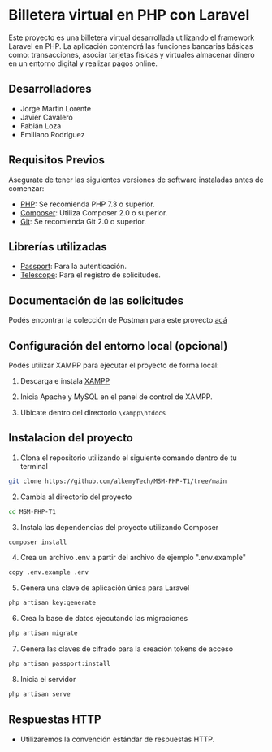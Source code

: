 # Billetera virtual en PHP con Laravel

Este proyecto es una billetera virtual desarrollada utilizando el framework Laravel en PHP. La aplicación contendrá las funciones bancarias básicas como: transacciones, asociar tarjetas físicas y virtuales almacenar dinero en un entorno digital y realizar pagos online.

## Desarrolladores

- Jorge Martín Lorente
- Javier Cavalero
- Fabián Loza
- Emiliano Rodriguez

## Requisitos Previos

Asegurate de tener las siguientes versiones de software instaladas antes de comenzar:

- [PHP](https://www.php.net/): Se recomienda PHP 7.3 o superior.
- [Composer](https://getcomposer.org/): Utiliza Composer 2.0 o superior.
- [Git](https://git-scm.com/): Se recomienda Git 2.0 o superior.

## Librerías utilizadas

- [Passport](https://laravel.com/docs/10.x/passport): Para la autenticación.
- [Telescope](https://laravel.com/docs/10.x/telescope): Para el registro de solicitudes.

## Documentación de las solicitudes

Podés encontrar la colección de Postman para este proyecto [acá](https://app.getpostman.com/join-team?invite_code=e2df96e1d220182ac93c4ffdc6a1e702&target_code=ee0bc31aecfcdd6caac6c2742c8ef721) 


## Configuración del entorno local (opcional)

Podés utilizar XAMPP para ejecutar el proyecto de forma local:

1) Descarga e instala [XAMPP](https://www.apachefriends.org/es/download.html)

2) Inicia Apache y MySQL en el panel de control de XAMPP.

3) Ubicate dentro del directorio ``\xampp\htdocs``

## Instalacion del proyecto

1) Clona el repositorio utilizando el siguiente comando dentro de tu terminal

```bash
git clone https://github.com/alkemyTech/MSM-PHP-T1/tree/main
```
2) Cambia al directorio del proyecto

```bash
cd MSM-PHP-T1
```
3) Instala las dependencias del proyecto utilizando Composer

 ```bash
 composer install
 ```
 
4) Crea un archivo .env a partir del archivo de ejemplo ".env.example"

 ```bash
 copy .env.example .env
 ```

5) Genera una clave de aplicación única para Laravel

 ```bash
 php artisan key:generate
 ```

6) Crea la base de datos ejecutando las migraciones

 ```bash
 php artisan migrate
 ```

7) Genera las claves de cifrado para la creación tokens de acceso

 ```bash
 php artisan passport:install
 ```

8) Inicia el servidor

 ```bash
 php artisan serve
 ```

## Respuestas HTTP

- Utilizaremos la convención estándar de respuestas HTTP.

